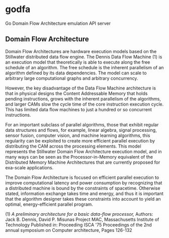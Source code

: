 # godfa
Go Domain Flow Architecture emulation API server

## Domain Flow Architecture

Domain Flow Architectures are hardware execution models based on the Stillwater distributed data flow engine. 
The Dennis Data Flow Machine (1) is an execution model that theoretically is able to execute along the free schedule of an algorithm.
The free schedule is the inherent parallelism of an algorithm defined by its data dependencies. The model can scale to arbitrary large
computational graphs and arbitrary concurrency.

However, the key disadvantage of the Data Flow Machine architecture is that in physical designs the Content Addressable Memory that 
holds pending instructions, grows with the inherent parallelism of the algorithms, and larger CAMs slow the cycle time of the core 
instruction execution cycle. This has limited data flow machines to just a hundred or so concurrent instructions.

For an important subclass of parallel algorithms, those that exhibit regular data structures and flows, for example, linear algebra,
signal processing, sensor fusion, computer vision, and machine learning algorithms, this regularity can be exploited to create more efficient 
parallel execution by distributing the CAM across the processing elements. This model represents the Stillwater Domain Flow Architecture 
execution model, and in many ways can be seen as the Processor-in-Memory equivalent of the Distributed Memory Machine Architectures that
are currently proposed for exa-scale applications. 

The Domain Flow Architecture is focused on efficient parallel execution to improve computational latency and power consumption by 
recognizing that a distributed machine is bound by the constraints of spacetime. Otherwise stated, information exchange takes time
and energy, and thus it is important that the algorithm designer takes these constraints into account to yield an optimal, energy-efficient
parallel program.


(1) <i>A preliminary architecture for a basic data-flow processor,</i>
Authors:	Jack B. Dennis, David P. Misunas
Project MAC, Massachusetts Institute of Technology
Published in: Proceeding ISCA '75 Proceedings of the 2nd annual symposium on Computer architecture, Pages 126-132 
